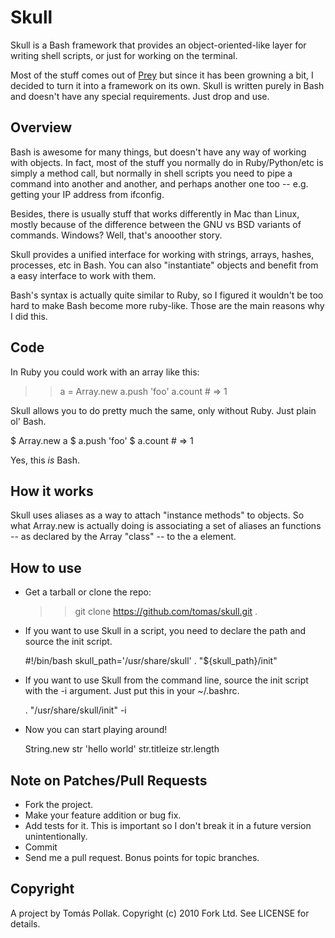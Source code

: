 Skull
======

Skull is a Bash framework that provides an object-oriented-like layer for writing shell scripts, or just for working on the terminal.

Most of the stuff comes out of [Prey][1] but since it has been growning a bit, I decided to turn it into a framework on its own. Skull is written purely in Bash and doesn't have any special requirements. Just drop and use.

Overview
--------

Bash is awesome for many things, but doesn't have any way of working with objects. In fact, most of the stuff you normally do in Ruby/Python/etc is simply a method call, but normally in shell scripts you need to pipe a command into another and another, and perhaps another one too -- e.g. getting your IP address from ifconfig.

Besides, there is usually stuff that works differently in Mac than Linux, mostly because of the difference between the GNU vs BSD variants of commands. Windows? Well, that's anooother story.

Skull provides a unified interface for working with strings, arrays, hashes, processes, etc in Bash. You can also "instantiate" objects and benefit from a easy interface to work with them.

Bash's syntax is actually quite similar to Ruby, so I figured it wouldn't be too hard to make Bash become more ruby-like. Those are the main reasons why I did this.

Code
----

In Ruby you could work with an array like this:

  >> a = Array.new
  >> a.push 'foo'
  >> a.count # => 1

Skull allows you to do pretty much the same, only without Ruby. Just plain ol' Bash.

  \$ Array.new a
  \$ a.push 'foo'
  \$ a.count # => 1

Yes, this *is* Bash.

How it works
------------

Skull uses aliases as a way to attach "instance methods" to objects. So what Array.new is actually doing is associating a set of aliases an functions -- as declared by the Array "class" -- to the a element.

How to use
----------

- Get a tarball or clone the repo:

  >> git clone https://github.com/tomas/skull.git .

- If you want to use Skull in a script, you need to declare the path and source the init script.

	#!/bin/bash
  skull_path='/usr/share/skull'
  . "${skull_path}/init"

- If you want to use Skull from the command line, source the init script with the -i argument. Just put this in your ~/.bashrc.

  . "/usr/share/skull/init" -i

- Now you can start playing around!

	String.new str 'hello world'
	str.titleize
	str.length

Note on Patches/Pull Requests
-----------------------------

* Fork the project.
* Make your feature addition or bug fix.
* Add tests for it. This is important so I don't break it in a future version unintentionally.
* Commit
* Send me a pull request. Bonus points for topic branches.


Copyright
---------

A project by Tomás Pollak.
Copyright (c) 2010 Fork Ltd. See LICENSE for details.

[1]: https://github.com/tomas/prey
